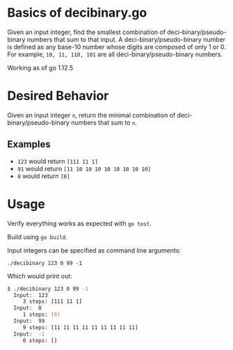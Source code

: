 # Basics of decibinary.go
Given an input integer, find the smallest combination of deci-binary/pseudo-binary numbers that sum to that input. A deci-binary/pseudo-binary number is defined as any base-10 number whose digits are composed of only 1 or 0. For example, `10, 11, 110, 101` are all deci-binary/pseudo-binary numbers.

Working as of go 1.12.5
# Desired Behavior
Given an input integer `n`, return the minimal combination of deci-binary/pseudo-binary numbers that sum to `n`.
## Examples
* `123` would return `[111 11 1]`
* `91` would return `[11 10 10 10 10 10 10 10 10]`
* `0` would return `[0]`

# Usage
Verify everything works as expected with `go test`.

Build using `go build`.

Input integers can be specified as command line arguments:

`./decibinary 123 0 99 -1`

Which would print out:
```sh
$ ./decibinary 123 0 99 -1
  Input:  123
  	 3 steps: [111 11 1]
  Input:  0
  	 1 steps: [0]
  Input:  99
  	 9 steps: [11 11 11 11 11 11 11 11 11]
  Input:  -1
  	 0 steps: []
```